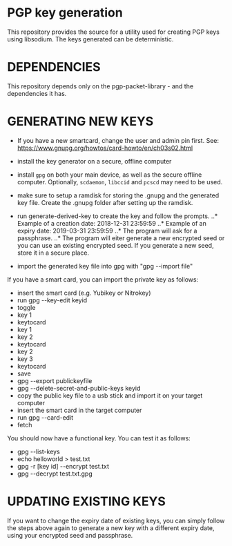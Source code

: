 PGP key generation
==================

This repository provides the source for a utility used for creating
PGP keys using libsodium. The keys generated can be deterministic.

DEPENDENCIES
============

This repository depends only on the pgp-packet-library - and the
dependencies it has.

GENERATING NEW KEYS
===============

- If you have a new smartcard, change the user and admin pin first. See: https://www.gnupg.org/howtos/card-howto/en/ch03s02.html

- install the key generator on a secure, offline computer
- install `gpg` on both your main device, as well as the secure offline computer. Optionally, `scdaemon`, `libccid` and `pcscd` may need to be used.
- make sure to setup a ramdisk for storing the .gnupg and the generated key file. Create the .gnupg folder after setting up the ramdisk.
- run generate-derived-key to create the key and follow the prompts.
..* Example of a creation date: 2018-12-31 23:59:59
..* Example of an expiry date:  2019-03-31 23:59:59
..* The program will ask for a passphrase.
..* The program will eiter generate a new encrypted seed or you can use an existing encrypted seed. If you generate a new seed, store it in a secure place.
- import the generated key file into gpg with "gpg --import file"

If you have a smart card, you can import the private key as follows:

- insert the smart card (e.g. Yubikey or Nitrokey)
- run gpg --key-edit keyid
- toggle
- key 1
- keytocard
- key 1
- key 2
- keytocard
- key 2
- key 3
- keytocard
- save
- gpg --export publickeyfile
- gpg --delete-secret-and-public-keys keyid
- copy the public key file to a usb stick and import it on your target computer
- insert the smart card in the target computer
- run gpg --card-edit
- fetch

You should now have a functional key. You can test it as follows:

- gpg --list-keys 
- echo helloworld > test.txt
- gpg -r [key id] --encrypt test.txt
- gpg --decrypt test.txt.gpg

UPDATING EXISTING KEYS
===============

If you want to change the expiry date of existing keys, you can simply follow the steps above again to generate a new key with a different expiry date, using your encrypted seed and passphrase.

